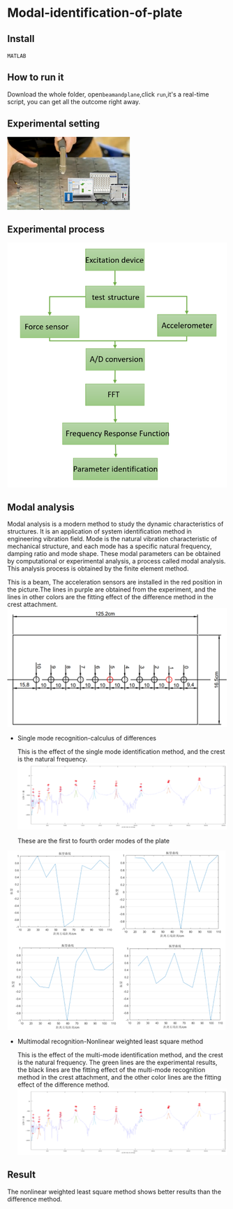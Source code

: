 Modal-identification-of-plate
====
Install
-----
`MATLAB`

How to run it
---
Download the whole folder, open`beamandplane`,click `run`,it's a real-time script, you can get all the outcome right away.

Experimental setting
---
![image](https://github.com/WangSuhan/Modal-identification-of-plate/blob/main/modal_indentification.PNG)

Experimental process
---
![image](https://github.com/WangSuhan/Modal-identification-of-plate/blob/main/identification_process.PNG)

Modal analysis
------
Modal analysis is a modern method to study the dynamic characteristics of structures. It is an application of system identification method in engineering vibration field. Mode is the natural vibration characteristic of mechanical structure, and each mode has a specific natural frequency, damping ratio and mode shape. These modal parameters can be obtained by computational or experimental analysis, a process called modal analysis. This analysis process is obtained by the finite element method.

This is a beam, The acceleration sensors are installed in the red position in the picture.The lines in purple are obtained from the experiment, and the lines in other colors are the fitting effect of the difference method in the crest attachment.
![image](https://github.com/WangSuhan/Modal-identification-of-plate/blob/main/beam.png)
  * Single mode recognition-calculus of differences
  
    This is the effect of the single mode identification method, and the crest is the natural frequency. 
  ![image](https://github.com/WangSuhan/Modal-identification-of-plate/blob/main/Difference%20method%20fitting.png)
  
    These are the first to fourth order modes of the plate
  
  ![image](https://github.com/WangSuhan/Modal-identification-of-plate/blob/main/mode%20of%20vibration.png)
  
  * Multimodal recognition-Nonlinear weighted least square method
 
    This is the effect of the multi-mode identification method, and the crest is the natural frequency. The green lines are the experimental results, the black lines are the fitting effect of the multi-mode recognition method in the crest attachment, and the other color lines are the fitting effect of the difference method.
  ![image](https://github.com/WangSuhan/Modal-identification-of-plate/blob/main/Difference%20method%20fitting.png)

Result
----
The nonlinear weighted least square method shows better results than the difference method.

